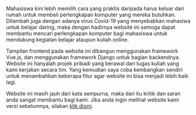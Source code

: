 Mahasiswa kini lebih memilih cara yang praktis daripada harus keluar dari rumah untuk membeli perlengkapan komputer yang mereka butuhkan.
Ditambah juga dengan adanya virus Covid-19 yang menyebabkan mahasiwa untuk belajar daring, maka dengan hadirnya website ini semoga
dapat membantu mencari perlengkapan komputer bagi mahasiswa untuk mendukung kegiatan belajar ataupun kuliah online.

Tampilan frontend pada website ini dibangun menggunakan framework Vue.js, dan menggunakan framework Django untuk bagian
backendnya. Website ini hanyalah projek pribadi yang berawal dari tugas kuliah yang kami kerjakan secara tim. Yang kemudian
saya coba kembangkan sendiri untuk menambahkan beberapa fitur agar website ini bisa menjadi lebih baik lagi.

Website ini masih jauh dari kata sempurna, maka dari itu kritik dan saran anda sangat membantu bagi kami.
Jika anda ingin melihat website kami versi sebelumnya, silakan [klik disini](https://murqdan.github.io/amicomp/).
